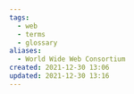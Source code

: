 ```yaml
---
tags:
  - web
  - terms
  - glossary
aliases:
  - World Wide Web Consortium
created: 2021-12-30 13:06
updated: 2021-12-30 13:16
---
```

